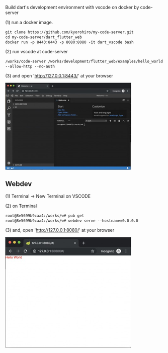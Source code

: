 Build dart's development environment with vscode on docker by code-server


(1) run a docker image.
 
```
git clone https://github.com/kyorohiro/my-code-server.git
cd my-code-server/dart_flutter_web
docker run -p 8443:8443 -p 8080:8080 -it dart_vscode bash
```

(2) run vscode at code-server

```
/works/code-server /works/development/flutter_web/examples/hello_world  --allow-http --no-auth
```

(3) and open 'http://127.0.0.1:8443/' at your browser 

![](../root_page.jpg)


## Webdev


(1) Terminal -> New Terminal on VSCODE

(2) on Terminal

```
root@8e5699b9caa4:/works/w# pub get
root@8e5699b9caa4:/works/w# webdev serve --hostname=0.0.0.0
```

(3) and, open 'http://127.0.0.1:8080/' at your browser

![](sample_web.jpg)

